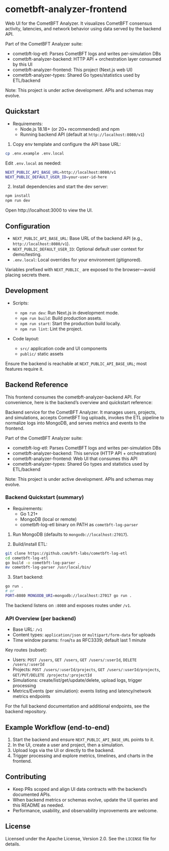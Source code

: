 # cometbft-analyzer-frontend

Web UI for the CometBFT Analyzer. It visualizes CometBFT consensus activity, latencies, and network behavior using data served by the backend API.

Part of the CometBFT Analyzer suite:

- cometbft-log-etl: Parses CometBFT logs and writes per-simulation DBs
- cometbft-analyzer-backend: HTTP API + orchestration layer consumed by this UI
- cometbft-analyzer-frontend: This project (Next.js web UI)
- cometbft-analyzer-types: Shared Go types/statistics used by ETL/backend

Note: This project is under active development. APIs and schemas may evolve.

## Quickstart

- Requirements:
  - Node.js 18.18+ (or 20+ recommended) and npm
  - Running backend API (default at `http://localhost:8080/v1`)

1) Copy env template and configure the API base URL:

```bash
cp .env.example .env.local
```

Edit `.env.local` as needed:

```bash
NEXT_PUBLIC_API_BASE_URL=http://localhost:8080/v1
NEXT_PUBLIC_DEFAULT_USER_ID=your-user-id-here
```

2) Install dependencies and start the dev server:

```bash
npm install
npm run dev
```

Open http://localhost:3000 to view the UI.

## Configuration

- `NEXT_PUBLIC_API_BASE_URL`: Base URL of the backend API (e.g., `http://localhost:8080/v1`).
- `NEXT_PUBLIC_DEFAULT_USER_ID`: Optional default user context for demo/testing.
- `.env.local`: Local overrides for your environment (gitignored).

Variables prefixed with `NEXT_PUBLIC_` are exposed to the browser—avoid placing secrets there.

## Development

- Scripts:
  - `npm run dev`: Run Next.js in development mode.
  - `npm run build`: Build production assets.
  - `npm run start`: Start the production build locally.
  - `npm run lint`: Lint the project.

- Code layout:
  - `src/` application code and UI components
  - `public/` static assets

Ensure the backend is reachable at `NEXT_PUBLIC_API_BASE_URL`; most features require it.

## Backend Reference

This frontend consumes the cometbft-analyzer-backend API. For convenience, here is the backend’s overview and quickstart reference:

Backend service for the CometBFT Analyzer. It manages users, projects, and simulations, accepts CometBFT log uploads, invokes the ETL pipeline to normalize logs into MongoDB, and serves metrics and events to the frontend.

Part of the CometBFT Analyzer suite:

- cometbft-log-etl: Parses CometBFT logs and writes per-simulation DBs
- cometbft-analyzer-backend: This service (HTTP API + orchestration)
- cometbft-analyzer-frontend: Web UI that consumes this API
- cometbft-analyzer-types: Shared Go types and statistics used by ETL/backend

Note: This project is under active development. APIs and schemas may evolve.

### Backend Quickstart (summary)

- Requirements:
  - Go 1.21+
  - MongoDB (local or remote)
  - cometbft-log-etl binary on PATH as `cometbft-log-parser`

1) Run MongoDB (defaults to `mongodb://localhost:27017`).

2) Build/install ETL:

```bash
git clone https://github.com/bft-labs/cometbft-log-etl
cd cometbft-log-etl
go build -o cometbft-log-parser .
mv cometbft-log-parser /usr/local/bin/
```

3) Start backend:

```bash
go run .
# or
PORT=8080 MONGODB_URI=mongodb://localhost:27017 go run .
```

The backend listens on `:8080` and exposes routes under `/v1`.

### API Overview (per backend)

- Base URL: `/v1`
- Content types: `application/json` or `multipart/form-data` for uploads
- Time window params: `from`/`to` as RFC3339; default last 1 minute

Key routes (subset):
- Users: `POST /users`, `GET /users`, `GET /users/:userId`, `DELETE /users/:userId`
- Projects: `POST /users/:userId/projects`, `GET /users/:userId/projects`, `GET/PUT/DELETE /projects/:projectId`
- Simulations: create/list/get/update/delete, upload logs, trigger processing
- Metrics/Events (per simulation): events listing and latency/network metrics endpoints

For the full backend documentation and additional endpoints, see the backend repository.

## Example Workflow (end-to-end)

1) Start the backend and ensure `NEXT_PUBLIC_API_BASE_URL` points to it.
2) In the UI, create a user and project, then a simulation.
3) Upload logs via the UI or directly to the backend.
4) Trigger processing and explore metrics, timelines, and charts in the frontend.

## Contributing

- Keep PRs scoped and align UI data contracts with the backend’s documented APIs.
- When backend metrics or schemas evolve, update the UI queries and this README as needed.
- Performance, usability, and observability improvements are welcome.

## License

Licensed under the Apache License, Version 2.0. See the `LICENSE` file for details.

